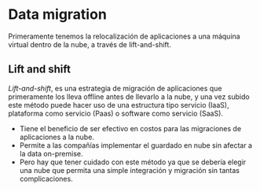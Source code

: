 # Data migration

Primeramente tenemos la relocalización de aplicaciones a una máquina virtual dentro de la nube, a través de lift-and-shift.


## Lift and shift
*Lift-and-shift*, es una estrategia de migración de aplicaciones que primeramente los lleva offline antes de llevarlo a la nube, y una vez subido este método puede hacer uso de una estructura tipo servicio (IaaS), plataforma como servicio (Paas) o software como servicio (SaaS).
- Tiene el beneficio de ser efectivo en costos para las migraciones de aplicaciones a la nube.
- Permite a las compañías implementar el guardado en nube sin afectar a la data on-premise.
- Pero hay que tener cuidado con este método ya que se debería elegir una nube que permita una simple integración y migración sin tantas complicaciones.


